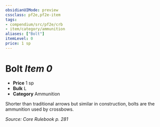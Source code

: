 ```yaml
---
obsidianUIMode: preview
cssclass: pf2e,pf2e-item
tags:
- compendium/src/pf2e/crb
- item/category/ammunition
aliases: ["Bolt"]
itemLevel: 0
price: 1 sp
---
```

# Bolt *Item 0*  

- **Price** 1 sp
- **Bulk** L
- **Category** Ammunition

Shorter than traditional arrows but similar in construction, bolts are the ammunition used by crossbows.

*Source: Core Rulebook p. 281*